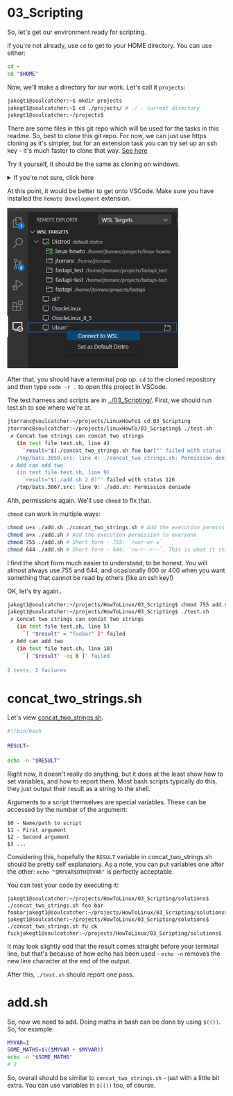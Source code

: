 # 03_Scripting

So, let's get our environment ready for scripting.

if you're not already, use `cd` to get to your HOME directory. You can use either:

```bash
cd ~
cd "$HOME"
```

Now, we'll make a directory for our work. Let's call it `projects`:

```bash
jakegt1@soulcatcher:~$ mkdir projects
jakegt1@soulcatcher:~$ cd ./projects/ # ./ - current directory
jakegt1@soulcatcher:~/projects$
```

There are some files in this git repo which will be used for the tasks in this readme. So, best to clone this git repo. For now, we can just use https cloning as it's simpler, but for an extension task you can try set up an ssh key - it's much faster to clone that way. [See here](https://docs.github.com/en/authentication/connecting-to-github-with-ssh/generating-a-new-ssh-key-and-adding-it-to-the-ssh-agent)

Try it yourself, it should be the same as cloning on windows.

<details>
  <summary>If you're not sure, click here</summary>
  ```
  git clone https://github.com/jakegt1/HowToLinux.git
  git clone git@github.com:jakegt1/HowToLinux.git
  ```
</details>

At this point, it would be better to get onto VSCode. Make sure you have installed the `Remote Development` extension.

![Vscode remote](./VScode.png)

After that, you should have a terminal pop up. `cd` to the cloned repository and then type `code -r .` to open this project in VSCode.

The test harness and scripts are in [../03_Scripting/](../03_Scripting). First, we should run test.sh to see where we're at.

```bash
jtorranc@soulcatcher:~/projects/LinuxHowTo$ cd 03_Scripting
jtorranc@soulcatcher:~/projects/linuxHowTo/03_Scripting$ ./test.sh
 ✗ Concat two strings can concat two strings
   (in test file test.sh, line 4)
     `result="$(./concat_two_strings.sh foo bar)"' failed with status 126
   /tmp/bats.3059.src: line 4: ./concat_two_strings.sh: Permission denied
 ✗ Add can add two
   (in test file test.sh, line 9)
     `result="$(./add.sh 2 6)"' failed with status 126
   /tmp/bats.3067.src: line 9: ./add.sh: Permission deniede
```

Ahh, permissions again. We'll use `chmod` to fix that.

`chmod` can work in multiple ways:

```bash
chmod u+x ./add.sh ./concat_two_strings.sh # Add the execution permission to the user (the owner)
chmod a+x ./add.sh # Add the execution permission to everyone
chmod 755 ./add.sh # Short form - 755: `rwxr-xr-x`
chmod 644 ./add.sh # Short form - 644: `rw-r--r--`. This is what it starts with.
```

I find the short form much easier to understand, to be honest. You will almost always use 755 and 644, and ocasionally 600 or 400 when you want something that cannot be read by others (like an ssh key!)

OK, let's try again..

```bash
jakegt1@soulcatcher:~/projects/HowToLinux/03_Scripting$ chmod 755 add.sh concat_two_strings.sh
jakegt1@soulcatcher:~/projects/HowToLinux/03_Scripting$ ./test.sh
 ✗ Concat two strings can concat two strings
   (in test file test.sh, line 5)
     `[ "$result" = "foobar" ]' failed
 ✗ Add can add two
   (in test file test.sh, line 10)
     `[ "$result" -eq 8 ]' failed

2 tests, 2 failures
```

# concat_two_strings.sh

Let's view [concat_two_strings.sh](../03_Scripting/concat_two_strings.sh).

```bash
#!/bin/bash

RESULT=

echo -n "$RESULT"
```

Right now, it doesn't really do anything, but it does at the least show how to set variables, and how to report them. Most bash scripts typically do this, they just output their result as a string to the shell.

Arguments to a script themselves are special variables. These can be accessed by the number of the argument:

```
$0 - Name/path to script
$1 - First argument
$2 - Second argument
$3 ...
```

Considering this, hopefully the `RESULT` variable in concat_two_strings.sh should be pretty self explanatory. As a note, you can put variables one after the other: `echo "$MYVAR$OTHERVAR"` is perfectly acceptable.

You can test your code by executing it:

```
jakegt1@soulcatcher:~/projects/HowToLinux/03_Scripting/solutions$ ./concat_two_strings.sh foo bar
foobarjakegt1@soulcatcher:~/projects/HowToLinux/03_Scripting/solutions$
jakegt1@soulcatcher:~/projects/HowToLinux/03_Scripting/solutions$ ./concat_two_strings.sh fu ck
fuckjakegt1@soulcatcher:~/projects/HowToLinux/03_Scripting/solutions$
```

It may look slightly odd that the result comes straight before your terminal line, but that's because of how echo has been used - `echo -n` removes the new line character at the end of the output.

After this, `./test.sh` should report one pass.

# add.sh

So, now we need to add. Doing maths in bash can be done by using `$(())`. So, for example:

```bash
MYVAR=1
SOME_MATHS=$(($MYVAR + $MYVAR))
echo -n "$SOME_MATHS"
# 2
```

So, overall should be similar to `concat_two_strings.sh` - just with a little bit extra. You can use variables in `$(())` too, of course.

